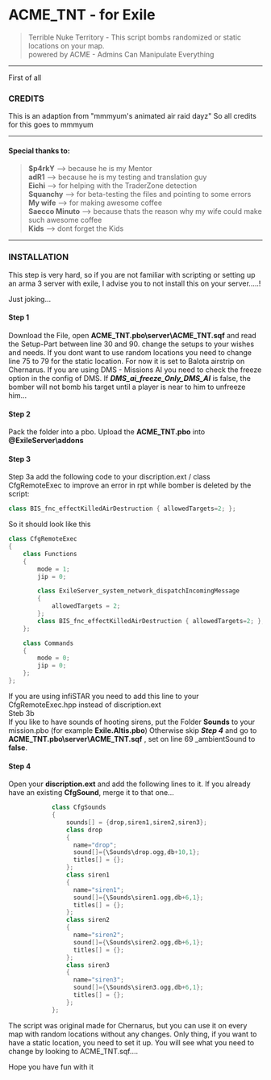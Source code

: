 # ACME_TNT - for Exile
>Terrible Nuke Territory - This script bombs randomized or static locations on your map.                              
>powered by ACME - Admins Can Manipulate Everything
***
First of all
### CREDITS

                                                                                                               
 This is an adaption from "mmmyum's animated air raid dayz"
 So all credits for this goes to mmmyum                                                                        
***                                                                                                             
 #### Special thanks to:                                                                                            
 >   **$p4rkY** --> because he is my Mentor                                                     
 >   **adR1** --> because he is my testing and translation guy                                   
 >   **Eichi** --> for helping with the TraderZone detection                     
 >   **Squanchy** --> for beta-testing the files and pointing to some errors                                         
 >   **My wife** --> for making awesome coffee                                                                                
 >   **Saecco Minuto** --> because thats the reason why my wife could make such awesome coffee                             
 >   **Kids** --> dont forget the Kids
***
### INSTALLATION

This step is very hard, so if you are not familiar with scripting or setting up an arma 3 server with exile, I advise you to not install this on your server.....!

Just joking...

#### Step 1
Download the File, open **__ACME_TNT.pbo\server\ACME_TNT.sqf__** and read the Setup-Part between line 30 and 90. change the setups to your wishes and needs. If you dont want to use random locations you need to change line 75 to 79 for the static location. For now it is set to Balota airstrip on Chernarus.
If you are using DMS - Missions AI you need to check the freeze option in the config of DMS. If ***DMS_ai_freeze_Only_DMS_AI*** is false, the bomber will not bomb his target until a player is near to him to unfreeze him...

#### Step 2
Pack the folder into a pbo. Upload the **__ACME_TNT.pbo__** into **__@ExileServer\addons__**

#### Step 3                                                                                                                       
Step 3a 
add the following code to your discription.ext / class CfgRemoteExec to improve an error in rpt while bomber is deleted by the script:                                                                             
```c++ 
class BIS_fnc_effectKilledAirDestruction { allowedTargets=2; };
```                                                                                                        

So it should look like this                                                                                                

```c++
class CfgRemoteExec
{
    class Functions
    {
        mode = 1;
        jip = 0;

        class ExileServer_system_network_dispatchIncomingMessage
        {
            allowedTargets = 2;
        };
        class BIS_fnc_effectKilledAirDestruction { allowedTargets=2; };
    };

    class Commands
    {
		mode = 0;
		jip = 0;
    };
};
```                                                                                                                             
If you are using infiSTAR you need to add this line to your CfgRemoteExec.hpp instead of discription.ext                           
Steb 3b                                                                                                                          
If you like to have sounds of hooting sirens, put the Folder **__Sounds__** to your mission.pbo (for example **__Exile.Altis.pbo__**) Otherwise skip ***Step 4*** and go to **__ACME_TNT.pbo\server\ACME_TNT.sqf__** , set on line 69 _ambientSound to **__false__**.

#### Step 4
Open your **__discription.ext__** and add the following lines to it. If you already have an existing **__CfgSound__**, merge it to that one...
```c++
            class CfgSounds
            {
                sounds[] = {drop,siren1,siren2,siren3};
                class drop
                {
                  name="drop";
                  sound[]={\Sounds\drop.ogg,db+10,1};
                  titles[] = {};
                };
                class siren1
                {
                  name="siren1";
                  sound[]={\Sounds\siren1.ogg,db+6,1};
                  titles[] = {};
                };
                class siren2
                {
                  name="siren2";
                  sound[]={\Sounds\siren2.ogg,db+6,1};
                  titles[] = {};
                };
                class siren3
                {
                  name="siren3";
                  sound[]={\Sounds\siren3.ogg,db+6,1};
                  titles[] = {};
                };
            };
```

The script was original made for Chernarus, but you can use it on every map with random locations without any changes. Only thing, if you want to have a static location, you need to set it up. You will see what you need to change by looking to ACME_TNT.sqf.... 

Hope you have fun with it
